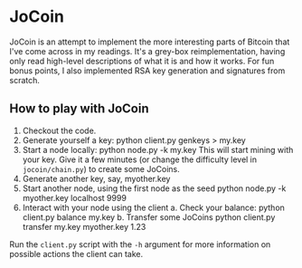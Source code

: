# JoCoin

JoCoin is an attempt to implement the more interesting parts of Bitcoin
that I've come across in my readings. It's a grey-box reimplementation,
having only read high-level descriptions of what it is and how it works.
For fun bonus points, I also implemented RSA key generation and signatures
from scratch.

## How to play with JoCoin

  1. Checkout the code.
  2. Generate yourself a key:
        python client.py genkeys > my.key
  3. Start a node locally:
        python node.py -k my.key
     This will start mining with your key. Give it a few minutes (or
     change the difficulty level in `jocoin/chain.py`) to create some
     JoCoins.
  4. Generate another key, say, myother.key
  5. Start another node, using the first node as the seed
        python node.py -k myother.key localhost 9999
  5. Interact with your node using the client
    a. Check your balance:
        python client.py balance my.key
    b. Transfer some JoCoins
        python client.py transfer my.key myother.key 1.23

Run the `client.py` script with the `-h` argument for more information on
possible actions the client can take.
